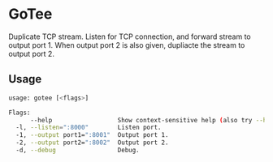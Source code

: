 # GoTee

Duplicate TCP stream. Listen for TCP connection, and forward stream to output port 1. When output port 2 is also given,
dupliacte the stream to output port 2.


## Usage

```sh
usage: gotee [<flags>]

Flags:
      --help                  Show context-sensitive help (also try --help-long and --help-man).
  -l, --listen=":8000"        Listen port.
  -1, --output port1=":8001"  Output port 1.
  -2, --output port2=":8002"  Output port 2.
  -d, --debug                 Debug.
```